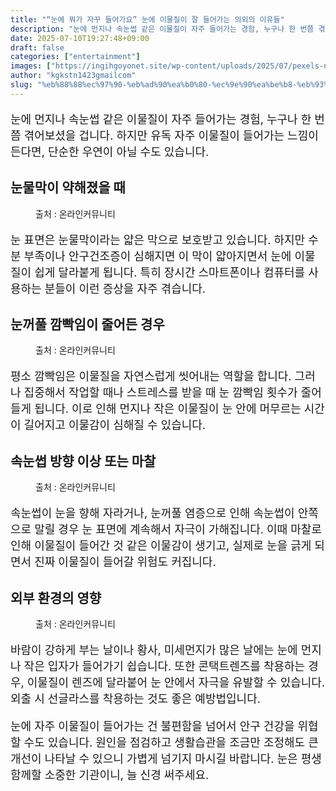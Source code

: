 ```yaml
---
title: "“눈에 뭐가 자꾸 들어가요” 눈에 이물질이 잘 들어가는 의외의 이유들"
description: "눈에 먼지나 속눈썹 같은 이물질이 자주 들어가는 경험, 누구나 한 번쯤 겪어보셨을 겁니다. 하지만 유독 자주 이물질이 들어가는 느낌이 든다면, 단순한 우연이 아닐 수도 있습니다."
date: 2025-07-10T19:27:48+09:00
draft: false
categories: ["entertainment"]
images: ["https://ingihgoyonet.site/wp-content/uploads/2025/07/pexels-nomino-6654168-1024x683.jpg", "https://ingihgoyonet.site/wp-content/uploads/2025/07/pexels-dentrushtin-9855417-768x1024.jpg", "https://ingihgoyonet.site/wp-content/uploads/2025/07/pexels-israelzin-3724431-1024x674.jpg", "https://ingihgoyonet.site/wp-content/uploads/2025/07/pexels-micaasato-1058144-683x1024.jpg"]
author: "kgkstn1423gmailcom"
slug: "%eb%88%88%ec%97%90-%eb%ad%90%ea%b0%80-%ec%9e%90%ea%be%b8-%eb%93%a4%ec%96%b4%ea%b0%80%ec%9a%94-%eb%88%88%ec%97%90-%ec%9d%b4%eb%ac%bc%ec%a7%88%ec%9d%b4-%ec%9e%98-%eb%93%a4%ec%96%b4"
---
```


<p style="font-size:18px">눈에 먼지나 속눈썹 같은 이물질이 자주 들어가는 경험, 누구나 한 번쯤 겪어보셨을 겁니다. 하지만 유독 자주 이물질이 들어가는 느낌이 든다면, 단순한 우연이 아닐 수도 있습니다.</p> <h2 >눈물막이 약해졌을 때</h2> <figure ><img src="https://ingihgoyonet.site/wp-content/uploads/2025/07/pexels-nomino-6654168-1024x683.jpg" alt="" style="aspect-ratio:16/9;object-fit:cover"/><figcaption >출처 : 온라인커뮤니티</figcaption></figure> <p style="font-size:18px">눈 표면은 눈물막이라는 얇은 막으로 보호받고 있습니다. 하지만 수분 부족이나 안구건조증이 심해지면 이 막이 얇아지면서 눈에 이물질이 쉽게 달라붙게 됩니다. 특히 장시간 스마트폰이나 컴퓨터를 사용하는 분들이 이런 증상을 자주 겪습니다.</p> <h2 >눈꺼풀 깜빡임이 줄어든 경우</h2> <figure ><img src="https://ingihgoyonet.site/wp-content/uploads/2025/07/pexels-dentrushtin-9855417-768x1024.jpg" alt="" style="aspect-ratio:16/9;object-fit:cover"/><figcaption >출처 : 온라인커뮤니티</figcaption></figure> <p style="font-size:18px">평소 깜빡임은 이물질을 자연스럽게 씻어내는 역할을 합니다. 그러나 집중해서 작업할 때나 스트레스를 받을 때 눈 깜빡임 횟수가 줄어들게 됩니다. 이로 인해 먼지나 작은 이물질이 눈 안에 머무르는 시간이 길어지고 이물감이 심해질 수 있습니다.</p> <h2 >속눈썹 방향 이상 또는 마찰</h2> <figure ><img src="https://ingihgoyonet.site/wp-content/uploads/2025/07/pexels-israelzin-3724431-1024x674.jpg" alt="" style="aspect-ratio:16/9;object-fit:cover"/><figcaption >출처 : 온라인커뮤니티</figcaption></figure> <p style="font-size:18px">속눈썹이 눈을 향해 자라거나, 눈꺼풀 염증으로 인해 속눈썹이 안쪽으로 말릴 경우 눈 표면에 계속해서 자극이 가해집니다. 이때 마찰로 인해 이물질이 들어간 것 같은 이물감이 생기고, 실제로 눈을 긁게 되면서 진짜 이물질이 들어갈 위험도 커집니다.</p> <h2 >외부 환경의 영향</h2> <figure ><img src="https://ingihgoyonet.site/wp-content/uploads/2025/07/pexels-micaasato-1058144-683x1024.jpg" alt="" style="aspect-ratio:16/9;object-fit:cover"/><figcaption >출처 : 온라인커뮤니티</figcaption></figure> <p style="font-size:18px">바람이 강하게 부는 날이나 황사, 미세먼지가 많은 날에는 눈에 먼지나 작은 입자가 들어가기 쉽습니다. 또한 콘택트렌즈를 착용하는 경우, 이물질이 렌즈에 달라붙어 눈 안에서 자극을 유발할 수 있습니다. 외출 시 선글라스를 착용하는 것도 좋은 예방법입니다.</p> <p style="font-size:18px">눈에 자주 이물질이 들어가는 건 불편함을 넘어서 안구 건강을 위협할 수도 있습니다. 원인을 점검하고 생활습관을 조금만 조정해도 큰 개선이 나타날 수 있으니 가볍게 넘기지 마시길 바랍니다. 눈은 평생 함께할 소중한 기관이니, 늘 신경 써주세요.</p>